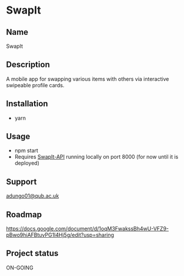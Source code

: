 # SwapIt

## Name

SwapIt

## Description

A mobile app for swapping various items with others via interactive swipeable profile cards.

## Installation

- yarn

## Usage

- npm start
- Requires [SwapIt-API](https://gitlab2.eeecs.qub.ac.uk/40253397/swapit-api) running locally on port 8000 (for now until it is deployed)

## Support

adungo01@qub.ac.uk

## Roadmap

https://docs.google.com/document/d/1oqM3FwakssBh4wU-VFZ9-pBwo9hiAFBtuvPG1l4Hj5g/edit?usp=sharing

## Project status

ON-GOING
